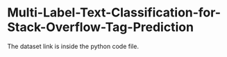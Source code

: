 # Multi-Label-Text-Classification-for-Stack-Overflow-Tag-Prediction

The dataset link is inside the python code file.
